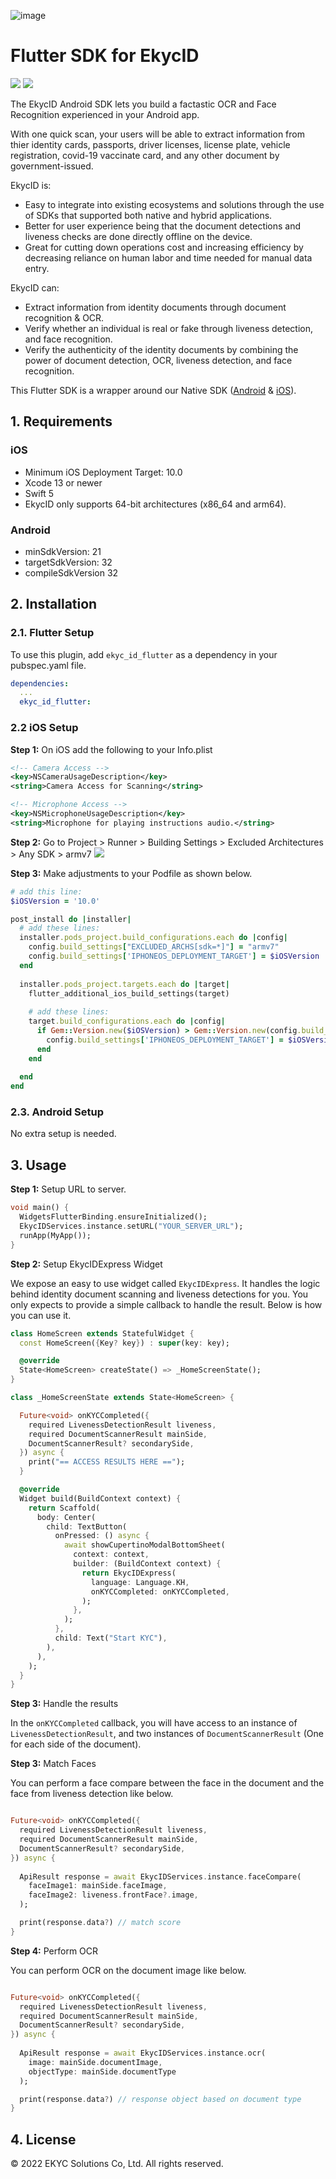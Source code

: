 ![image](https://user-images.githubusercontent.com/81238558/175767662-be4dc9ba-a6bd-459d-aaa3-f8ad0c96aa37.png)

# Flutter SDK for EkycID
![](https://img.shields.io/badge/platform-flutter-blue) ![](https://img.shields.io/github/v/tag/EKYCSolutions/ekyc-id-flutter?label=version)

The EkycID Android SDK lets you build a factastic OCR and Face Recognition experienced in your Android app.

With one quick scan, your users will be able to extract information from thier identity cards, passports, driver licenses, license plate, vehicle registration, covid-19 vaccinate card, and any other document by government-issued.


EkycID is:
* Easy to integrate into existing ecosystems and solutions through the use of SDKs that supported both native and hybrid applications.
* Better for user experience being that the document detections and liveness checks are done directly offline on the device.
* Great for cutting down operations cost and increasing efficiency by decreasing reliance on human labor and time needed for manual data entry. 


EkycID can:
* Extract information from identity documents through document recognition & OCR.
* Verify whether an individual is real or fake through liveness detection, and face recognition. 
* Verify the authenticity of the identity documents by combining the power of document detection, OCR, liveness detection, and face recognition. 

This Flutter SDK is a wrapper around our Native SDK ([Android](https://github.com/EKYCSolutions/ekyc-id-android) & [iOS](https://github.com/EKYCSolutions/ekyc-id-ios)).

## 1. Requirements

### iOS
- Minimum iOS Deployment Target: 10.0
- Xcode 13 or newer
- Swift 5
- EkycID only supports 64-bit architectures (x86_64 and arm64).

### Android
- minSdkVersion: 21
- targetSdkVersion: 32
- compileSdkVersion 32

## 2. Installation

### 2.1. Flutter Setup
To use this plugin, add `ekyc_id_flutter` as a dependency in your pubspec.yaml file.
```yaml
dependencies:
  ...
  ekyc_id_flutter:
```

### 2.2 iOS Setup
**Step 1:** On iOS add the following to your Info.plist
```xml
<!-- Camera Access -->
<key>NSCameraUsageDescription</key>
<string>Camera Access for Scanning</string>

<!-- Microphone Access -->
<key>NSMicrophoneUsageDescription</key>
<string>Microphone for playing instructions audio.</string>
```

**Step 2:** Go to Project > Runner > Building Settings > Excluded Architectures > Any SDK > armv7
![](doc/build_settings_01.png)

**Step 3:** Make adjustments to your Podfile as shown below.
```ruby
# add this line:
$iOSVersion = '10.0'

post_install do |installer|
  # add these lines:
  installer.pods_project.build_configurations.each do |config|
    config.build_settings["EXCLUDED_ARCHS[sdk=*]"] = "armv7"
    config.build_settings['IPHONEOS_DEPLOYMENT_TARGET'] = $iOSVersion
  end
  
  installer.pods_project.targets.each do |target|
    flutter_additional_ios_build_settings(target)
    
    # add these lines:
    target.build_configurations.each do |config|
      if Gem::Version.new($iOSVersion) > Gem::Version.new(config.build_settings['IPHONEOS_DEPLOYMENT_TARGET'])
        config.build_settings['IPHONEOS_DEPLOYMENT_TARGET'] = $iOSVersion
      end
    end
    
  end
end
```

### 2.3. Android Setup
No extra setup is needed.

## 3. Usage

**Step 1:** Setup URL to server.

```dart
void main() {
  WidgetsFlutterBinding.ensureInitialized();
  EkycIDServices.instance.setURL("YOUR_SERVER_URL");
  runApp(MyApp());
}
```

**Step 2:** Setup EkycIDExpress Widget

We expose an easy to use widget called `EkycIDExpress`. It handles the logic behind identity document scanning and liveness detections for you. You only expects to provide a simple callback to handle the result. Below is how you can use it.

```dart
class HomeScreen extends StatefulWidget {
  const HomeScreen({Key? key}) : super(key: key);

  @override
  State<HomeScreen> createState() => _HomeScreenState();
}

class _HomeScreenState extends State<HomeScreen> {

  Future<void> onKYCCompleted({
    required LivenessDetectionResult liveness,
    required DocumentScannerResult mainSide,
    DocumentScannerResult? secondarySide,
  }) async {
    print("== ACCESS RESULTS HERE ==");
  }

  @override
  Widget build(BuildContext context) {
    return Scaffold(
      body: Center(
        child: TextButton(
          onPressed: () async {
            await showCupertinoModalBottomSheet(
              context: context,
              builder: (BuildContext context) {
                return EkycIDExpress(
                  language: Language.KH,
                  onKYCCompleted: onKYCCompleted,
                );
              },
            );
          },
          child: Text("Start KYC"),
        ),
      ),
    );
  }
}
```

**Step 3:** Handle the results

In the `onKYCCompleted` callback, you will have access to an instance of `LivenessDetectionResult`, and two instances of `DocumentScannerResult` (One for each side of the document).

**Step 3:** Match Faces

You can perform a face compare between the face in the document and the face from liveness detection like below.

```dart

Future<void> onKYCCompleted({
  required LivenessDetectionResult liveness,
  required DocumentScannerResult mainSide,
  DocumentScannerResult? secondarySide,
}) async {
  
  ApiResult response = await EkycIDServices.instance.faceCompare(
    faceImage1: mainSide.faceImage,
    faceImage2: liveness.frontFace?.image,
  );

  print(response.data?) // match score
}

```

**Step 4:** Perform OCR

You can perform OCR on the document image like below.

```dart

Future<void> onKYCCompleted({
  required LivenessDetectionResult liveness,
  required DocumentScannerResult mainSide,
  DocumentScannerResult? secondarySide,
}) async {
  
  ApiResult response = await EkycIDServices.instance.ocr(
    image: mainSide.documentImage,
    objectType: mainSide.documentType
  );

  print(response.data?) // response object based on document type
}

```

## 4. License

© 2022 EKYC Solutions Co, Ltd. All rights reserved.
